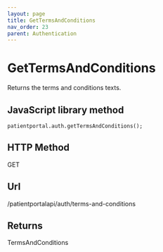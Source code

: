 ```yaml
---
layout: page
title: GetTermsAndConditions
nav_order: 23
parent: Authentication
---
```


# GetTermsAndConditionsReturns the terms and conditions texts.## JavaScript library method```patientportal.auth.getTermsAndConditions();```## HTTP MethodGET## ****Url****/patientportalapi/auth/terms-and-conditions## ReturnsTermsAndConditions